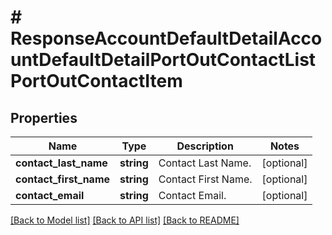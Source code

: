 # # ResponseAccountDefaultDetailAccountDefaultDetailPortOutContactListPortOutContactItem

## Properties

Name | Type | Description | Notes
------------ | ------------- | ------------- | -------------
**contact_last_name** | **string** | Contact Last Name. | [optional]
**contact_first_name** | **string** | Contact First Name. | [optional]
**contact_email** | **string** | Contact Email. | [optional]

[[Back to Model list]](../../README.md#models) [[Back to API list]](../../README.md#endpoints) [[Back to README]](../../README.md)
